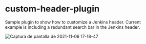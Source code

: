 # custom-header-plugin

Sample plugin to show how to customize a Jenkins header. Current example is including a redundant search bar in the Jenkins header.

![Captura de pantalla de 2021-11-09 17-18-47](https://user-images.githubusercontent.com/595347/140962669-931f9d7e-deef-4f4a-a103-ceed96f8abdd.png)
